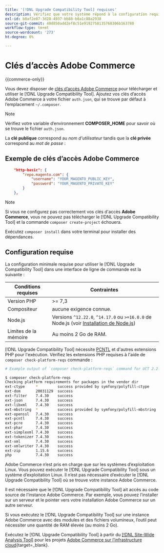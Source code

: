 ```yaml
---
title: '[!DNL Upgrade Compatibility Tool] requises'
description: Vérifiez que votre système répond à la configuration requise pour exécuter dans une interface  [!DNL Upgrade Compatibility Tool]  ligne de commande pour votre projet Adobe Commerce.
exl-id: b8af2e07-3d28-4937-bb88-b0a1c88a2938
source-git-commit: 40d850add2ef8c51e9192758135768306b163780
workflow-type: tm+mt
source-wordcount: '273'
ht-degree: 0%

---
```


# Clés d’accès Adobe Commerce

{{commerce-only}}

Vous devez disposer de [clés d’accès Adobe Commerce](https://developer.adobe.com/commerce/marketplace/guides/sellers/profile-information/#access-keys) pour télécharger et utiliser le [!DNL Upgrade Compatibility Tool]. Ajoutez vos clés d’accès Adobe Commerce à votre fichier `auth.json`, qui se trouve par défaut à l’emplacement `~/.composer`.

>[!NOTE]
>
>Vérifiez votre variable d’environnement **COMPOSER_HOME** pour savoir où se trouve le fichier `auth.json`.

La **clé publique** correspond au _nom d&#39;utilisateur_ tandis que la **clé privée** correspond au _mot de passe_ :

## Exemple de clés d’accès Adobe Commerce

```json
    "http-basic": {
        "repo.magento.com": {
            "username": "YOUR_MAGENTO_PUBLIC_KEY",
            "password": "YOUR_MAGENTO_PRIVATE_KEY"
        }
    },
```

>[!NOTE]
>
> Si vous ne configurez pas correctement vos clés d&#39;accès **Adobe Commerce**, vous ne pouvez pas télécharger le [!DNL Upgrade Compatibility Tool] et la commande `composer create-project` échouera.

Exécutez `composer install` dans votre terminal pour installer des dépendances.

## Configuration requise

La configuration minimale requise pour utiliser le [!DNL Upgrade Compatibility Tool] dans une interface de ligne de commande est la suivante :

| **Conditions requises** | **Contraintes** |
|----------------|-----------------|
| Version PHP | >= 7,3 |
| Compositeur | aucune exigence connue. |
| Node.js | Versions `^12.22.0`, `^14.17.0` ou `>=16.0.0` de Node.js (voir [Installation de Node.js](https://nodejs.org/en/learn/getting-started/how-to-install-nodejs)) |
| Limites de la mémoire | Au moins 2 Go de RAM. |

[!DNL Upgrade Compatibility Tool] nécessite [PCNTL](https://www.php.net/manual/en/book.pcntl.php) et d&#39;autres extensions PHP pour l&#39;exécution. Vérifiez les extensions PHP requises à l&#39;aide de `composer check-platform-reqs` commande :

```bash
# Example output of `composer check-platform-reqs` command for UCT 2.2.6 and PHP 7.4:

$ composer check-platform-reqs
Checking platform requirements for packages in the vendor dir
ext-ctype     *         success provided by symfony/polyfill-ctype
ext-dom       20031129  success
ext-filter    7.4.30    success
ext-json      7.4.30    success
ext-libxml    7.4.30    success
ext-mbstring  *         success provided by symfony/polyfill-mbstring
ext-openssl   7.4.30    success
ext-pcntl     7.4.30    success
ext-pcre      7.4.30    success
ext-phar      7.4.30    success
ext-simplexml 7.4.30    success
ext-tokenizer 7.4.30    success
ext-xml       7.4.30    success
ext-xmlwriter 7.4.30    success
ext-zip       1.15.6    success
php           7.4.30    success
```

Adobe Commerce n’est pris en charge que sur les systèmes d’exploitation Linux. Vous pouvez exécuter le [!DNL Upgrade Compatibility Tool] sous un système d’exploitation Linux. Il n’est pas nécessaire d’exécuter le [!DNL Upgrade Compatibility Tool] où se trouve votre instance Adobe Commerce.

Il est nécessaire que le [!DNL Upgrade Compatibility Tool] ait accès au code source de l’instance Adobe Commerce. Par exemple, vous pouvez l’installer sur un serveur et le pointer vers votre installation Adobe Commerce sur un autre serveur.

Si vous exécutez le [!DNL Upgrade Compatibility Tool] sur une instance Adobe Commerce avec des modules et des fichiers volumineux, l’outil peut nécessiter une quantité de RAM élevée (au moins 2 Go).

Exécutez le [!DNL Upgrade Compatibility Tool] à partir du [[!DNL Site-Wide Analysis Tool]](https://experienceleague.adobe.com/docs/commerce-operations/upgrade-guide/upgrade-compatibility-tool/use-upgrade-compatibility-tool/integrate-analysis-tool.html) pour les projets [Adobe Commerce sur l’infrastructure cloud](https://experienceleague.adobe.com/docs/commerce-cloud-service/user-guide/project/overview.html){target=_blank}.
